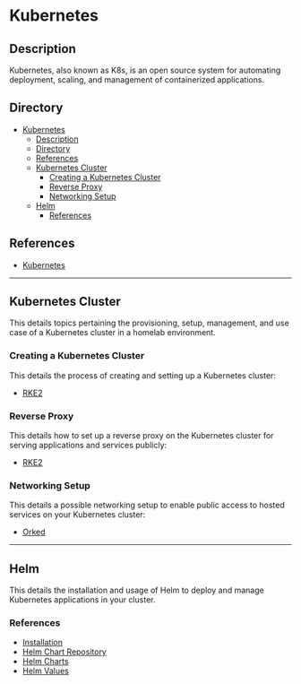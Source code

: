 # Kubernetes

## Description

Kubernetes, also known as K8s, is an open source system for automating deployment, scaling, and management of containerized applications.

## Directory

- [Kubernetes](#kubernetes)
  - [Description](#description)
  - [Directory](#directory)
  - [References](#references)
  - [Kubernetes Cluster](#kubernetes-cluster)
    - [Creating a Kubernetes Cluster](#creating-a-kubernetes-cluster)
    - [Reverse Proxy](#reverse-proxy)
    - [Networking Setup](#networking-setup)
  - [Helm](#helm)
    - [References](#references-1)

## References

- [Kubernetes](https://kubernetes.io)

---

## Kubernetes Cluster

This details topics pertaining the provisioning, setup, management, and use case of a Kubernetes cluster in a homelab environment.

### Creating a Kubernetes Cluster

This details the process of creating and setting up a Kubernetes cluster:

- [RKE2](../topics/rke2.md#creating-a-kubernetes-cluster)

### Reverse Proxy

This details how to set up a reverse proxy on the Kubernetes cluster for serving applications and services publicly:

- [RKE2](../topics/rke2.md#reverse-proxy)

### Networking Setup

This details a possible networking setup to enable public access to hosted services on your Kubernetes cluster:

- [Orked](https://github.com/irfanhakim-as/orked/blob/master/README.md#networking-setup)

---

## Helm

This details the installation and usage of Helm to deploy and manage Kubernetes applications in your cluster.

### References

- [Installation](../topics/helm.md#installation)
- [Helm Chart Repository](../topics/helm.md#helm-chart-repository)
- [Helm Charts](../topics/helm.md#helm-charts)
- [Helm Values](../topics/helm.md#helm-values)
